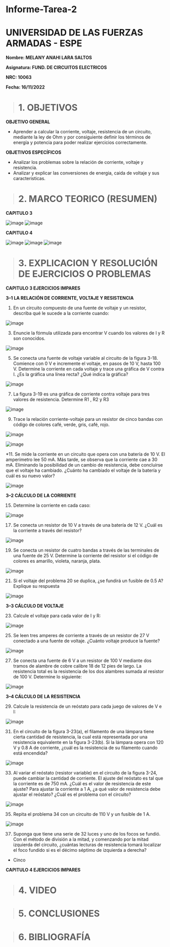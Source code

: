 # Informe-Tarea-2
# UNIVERSIDAD DE LAS FUERZAS ARMADAS - ESPE
**Nombre: MELANY ANAHI LARA SALTOS**

**Asignatura: FUND. DE CIRCUITOS ELECTRICOS**

**NRC: 10063** 

**Fecha: 16/11/2022**

># 1. OBJETIVOS 
**OBJETIVO GENERAL**
- Aprender a calcular la corriente, voltaje, resistencia de un circuito, mediante la  ley de Ohm y por consiguiente definir los términos de energía y potencia para poder realizar ejercicios correctamente. 

**OBJETIVOS ESPECÍFICOS**
- Analizar los problemas sobre la relación de corriente, voltaje y resistencia.  
- Analizar y explicar las conversiones de energia, caida de voltaje y sus caracteristicas. 

># 2. MARCO TEORICO (RESUMEN)

**CAPITULO 3**

![image](https://user-images.githubusercontent.com/105020538/201997095-1da1511b-0bbd-454c-9f8c-a058e9cf53ba.png)
![image](https://user-images.githubusercontent.com/105020538/201997309-069b7832-aeb0-44f5-9363-22f023b76262.png)

**CAPITULO 4**

![image](https://user-images.githubusercontent.com/105020538/202020865-7cdcdca0-b032-4373-97be-a04aab666e6e.png)
![image](https://user-images.githubusercontent.com/105020538/202020924-676e5a3c-a23a-45c6-877c-ffb3d8922ac9.png)
![image](https://user-images.githubusercontent.com/105020538/202020986-c27f2250-6fc1-4420-bffd-26503a328f21.png)



># 3. EXPLICACION Y RESOLUCIÓN DE EJERCICIOS O PROBLEMAS

**CAPITULO 3 EJERCICIOS IMPARES**

**3–1 LA RELACIÓN DE CORRIENTE, VOLTAJE Y RESISTENCIA** 

1. En un circuito compuesto de una fuente de voltaje y un resistor, describa qué le sucede a la corriente cuando:

![image](https://user-images.githubusercontent.com/105020538/202318553-a7c0567f-6e32-4067-89b7-725b69ced1b0.png)

3. Enuncie la fórmula utilizada para encontrar V cuando los valores de I y R son conocidos. 

![image](https://user-images.githubusercontent.com/105020538/202318659-67c6cafb-6416-4bef-9e59-056cf73d58e9.png)

5. Se conecta una fuente de voltaje variable al circuito de la figura 3-18. Comience con 0 V e incremente el voltaje, en pasos de 10 V, hasta 100 V. Determine la corriente en cada voltaje y trace una gráfica de V contra I. ¿Es la gráfica una línea recta? ¿Qué indica la gráfica? 

![image](https://user-images.githubusercontent.com/105020538/202318697-8637ae5a-2001-424a-9f0f-9cbf7e63d3c6.png)

7. La figura 3-19 es una gráfica de corriente contra voltaje para tres valores de resistencia. Determine R1 , R2 y R3 

![image](https://user-images.githubusercontent.com/105020538/202318732-66f87924-2710-4cbd-b609-3af852f07745.png)

9. Trace la relación corriente-voltaje para un resistor de cinco bandas con código de colores café, verde, gris, café, rojo. 

![image](https://user-images.githubusercontent.com/105020538/202318865-6dc3b717-1b03-413f-b032-59178900c147.png)

![image](https://user-images.githubusercontent.com/105020538/202318886-be5b5def-e9c3-4d28-b2fe-c12f4034c119.png)

*11. Se mide la corriente en un circuito que opera con una batería de 10 V. El amperímetro lee 50 mA. Más tarde, se observa que la corriente cae a 30 mA. Eliminando la posibilidad de un cambio de resistencia, debe concluirse que el voltaje ha cambiado. ¿Cuánto ha cambiado el voltaje de la batería y cuál es su nuevo valor? 

![image](https://user-images.githubusercontent.com/105020538/202318948-397c266c-9ded-4611-b88e-d8e37a38e14b.png)

**3–2 CÁLCULO DE LA CORRIENTE**

15. Determine la corriente en cada caso: 

![image](https://user-images.githubusercontent.com/105020538/202319000-766d8b7c-5a89-447e-93cb-60d5352b69e7.png)

17. Se conecta un resistor de 10 V a través de una batería de 12 V. ¿Cuál es la corriente a través del resistor? 

![image](https://user-images.githubusercontent.com/105020538/202319045-d3a13677-f727-4bfa-af41-4d42e22960a8.png)

19. Se conecta un resistor de cuatro bandas a través de las terminales de una fuente de 25 V. Determine la corriente del resistor si el código de colores es amarillo, violeta, naranja, plata. 

![image](https://user-images.githubusercontent.com/105020538/202319076-d8fd3ffa-799f-4080-8eee-75c802a95bce.png)

21. Si el voltaje del problema 20 se duplica, ¿se fundirá un fusible de 0.5 A? Explique su respuesta 

![image](https://user-images.githubusercontent.com/105020538/202319122-15f0d61d-66c6-4524-acae-58cb97cd9c48.png)

**3–3 CÁLCULO DE VOLTAJE**

23. Calcule el voltaje para cada valor de I y R:

![image](https://user-images.githubusercontent.com/105020538/202319175-c1e85666-63e1-419f-94d6-76dba6d7a913.png)

25. Se leen tres amperes de corriente a través de un resistor de 27 V conectado a una fuente de voltaje. ¿Cuánto voltaje produce la fuente?

![image](https://user-images.githubusercontent.com/105020538/202319216-7432613f-6f7e-47eb-83ff-6e28cc92ac39.png)

27. Se conecta una fuente de 6 V a un resistor de 100 V mediante dos tramos de alambre de cobre calibre 18 de 12 pies de largo. La resistencia total es la resistencia de los dos alambres sumada al resistor de 100 V. Determine lo siguiente: 

![image](https://user-images.githubusercontent.com/105020538/202319301-19490f67-ab47-45e9-a974-39d71fd2188f.png)

**3–4 CÁLCULO DE LA RESISTENCIA**

29. Calcule la resistencia de un reóstato para cada juego de valores de V e I:

![image](https://user-images.githubusercontent.com/105020538/202319375-5bbb57d0-46ff-436a-a5c0-91a7da2824c8.png)

31. En el circuito de la figura 3-23(a), el filamento de una lámpara tiene cierta cantidad de resistencia, la cual está representada por una resistencia equivalente en la figura 3-23(b). Si la lámpara opera con 120 V y 0.8 A de corriente, ¿cuál es la resistencia de su filamento cuando está encendida? 

![image](https://user-images.githubusercontent.com/105020538/202319425-02cb4e4d-1b1f-4d5d-a4eb-b1ab5d13b7da.png)

33. Al variar el reóstato (resistor variable) en el circuito de la figura 3-24, puede cambiar la cantidad de corriente. El ajuste del reóstato es tal que la corriente es de 750 mA. ¿Cuál es el valor de resistencia de este ajuste? Para ajustar la corriente a 1 A, ¿a qué valor de resistencia debe ajustar el reóstato? ¿Cuál es el problema con el circuito? 

![image](https://user-images.githubusercontent.com/105020538/202319464-12097483-a945-4491-92af-b56b7f1848b6.png)

35. Repita el problema 34 con un circuito de 110 V y un fusible de 1 A.

![image](https://user-images.githubusercontent.com/105020538/202319503-adc42b24-8d62-4b98-b952-ffcfd560f9b9.png)

37. Suponga que tiene una serie de 32 luces y uno de los focos se fundió. Con el método de división a la mitad, y comenzando por la mitad izquierda del circuito, ¿cuántas lecturas de resistencia tomará localizar el foco fundido si es el décimo séptimo de izquierda a derecha? 

- Cinco  













**CAPITULO 4 EJERCICIOS IMPARES** 


># 4. VIDEO

># 5. CONCLUSIONES

># 6. BIBLIOGRAFÍA



